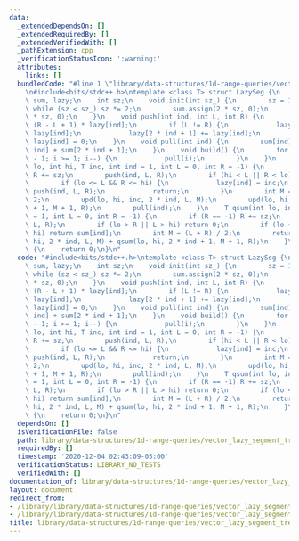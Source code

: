 ```yaml
---
data:
  _extendedDependsOn: []
  _extendedRequiredBy: []
  _extendedVerifiedWith: []
  _pathExtension: cpp
  _verificationStatusIcon: ':warning:'
  attributes:
    links: []
  bundledCode: "#line 1 \"library/data-structures/1d-range-queries/vector_lazy_segment_tree.cpp\"\
    \n#include<bits/stdc++.h>\ntemplate <class T> struct LazySeg {\n    std::vector<T>\
    \ sum, lazy;\n    int sz;\n    void init(int sz_) {\n        sz = 1;\n       \
    \ while (sz < sz_) sz *= 2;\n        sum.assign(2 * sz, 0);\n        lazy.assign(2\
    \ * sz, 0);\n    }\n    void push(int ind, int L, int R) {\n        sum[ind] +=\
    \ (R - L + 1) * lazy[ind];\n        if (L != R) {\n            lazy[2 * ind] +=\
    \ lazy[ind];\n            lazy[2 * ind + 1] += lazy[ind];\n        }\n       \
    \ lazy[ind] = 0;\n    }\n    void pull(int ind) {\n        sum[ind] = sum[2 *\
    \ ind] + sum[2 * ind + 1];\n    }\n    void build() {\n        for (int i = sz\
    \ - 1; i >= 1; i--) {\n            pull(i);\n        }\n    }\n    void upd(int\
    \ lo, int hi, T inc, int ind = 1, int L = 0, int R = -1) {\n        if (R == -1)\
    \ R += sz;\n        push(ind, L, R);\n        if (hi < L || R < lo) return ;\n\
    \        if (lo <= L && R <= hi) {\n            lazy[ind] = inc;\n           \
    \ push(ind, L, R);\n            return;\n        }\n        int M = (L + R) /\
    \ 2;\n        upd(lo, hi, inc, 2 * ind, L, M);\n        upd(lo, hi, inc, 2 * ind\
    \ + 1, M + 1, R);\n        pull(ind);\n    }\n    T qsum(int lo, int hi, int ind\
    \ = 1, int L = 0, int R = -1) {\n        if (R == -1) R += sz;\n        push(ind,\
    \ L, R);\n        if (lo > R || L > hi) return 0;\n        if (lo <= L && R <=\
    \ hi) return sum[ind];\n        int M = (L + R) / 2;\n        return qsum(lo,\
    \ hi, 2 * ind, L, M) + qsum(lo, hi, 2 * ind + 1, M + 1, R);\n    }\n};\nint main()\
    \ {\n    return 0;\n}\n"
  code: "#include<bits/stdc++.h>\ntemplate <class T> struct LazySeg {\n    std::vector<T>\
    \ sum, lazy;\n    int sz;\n    void init(int sz_) {\n        sz = 1;\n       \
    \ while (sz < sz_) sz *= 2;\n        sum.assign(2 * sz, 0);\n        lazy.assign(2\
    \ * sz, 0);\n    }\n    void push(int ind, int L, int R) {\n        sum[ind] +=\
    \ (R - L + 1) * lazy[ind];\n        if (L != R) {\n            lazy[2 * ind] +=\
    \ lazy[ind];\n            lazy[2 * ind + 1] += lazy[ind];\n        }\n       \
    \ lazy[ind] = 0;\n    }\n    void pull(int ind) {\n        sum[ind] = sum[2 *\
    \ ind] + sum[2 * ind + 1];\n    }\n    void build() {\n        for (int i = sz\
    \ - 1; i >= 1; i--) {\n            pull(i);\n        }\n    }\n    void upd(int\
    \ lo, int hi, T inc, int ind = 1, int L = 0, int R = -1) {\n        if (R == -1)\
    \ R += sz;\n        push(ind, L, R);\n        if (hi < L || R < lo) return ;\n\
    \        if (lo <= L && R <= hi) {\n            lazy[ind] = inc;\n           \
    \ push(ind, L, R);\n            return;\n        }\n        int M = (L + R) /\
    \ 2;\n        upd(lo, hi, inc, 2 * ind, L, M);\n        upd(lo, hi, inc, 2 * ind\
    \ + 1, M + 1, R);\n        pull(ind);\n    }\n    T qsum(int lo, int hi, int ind\
    \ = 1, int L = 0, int R = -1) {\n        if (R == -1) R += sz;\n        push(ind,\
    \ L, R);\n        if (lo > R || L > hi) return 0;\n        if (lo <= L && R <=\
    \ hi) return sum[ind];\n        int M = (L + R) / 2;\n        return qsum(lo,\
    \ hi, 2 * ind, L, M) + qsum(lo, hi, 2 * ind + 1, M + 1, R);\n    }\n};\nint main()\
    \ {\n    return 0;\n}\n"
  dependsOn: []
  isVerificationFile: false
  path: library/data-structures/1d-range-queries/vector_lazy_segment_tree.cpp
  requiredBy: []
  timestamp: '2020-12-04 02:43:09-05:00'
  verificationStatus: LIBRARY_NO_TESTS
  verifiedWith: []
documentation_of: library/data-structures/1d-range-queries/vector_lazy_segment_tree.cpp
layout: document
redirect_from:
- /library/library/data-structures/1d-range-queries/vector_lazy_segment_tree.cpp
- /library/library/data-structures/1d-range-queries/vector_lazy_segment_tree.cpp.html
title: library/data-structures/1d-range-queries/vector_lazy_segment_tree.cpp
---
```


